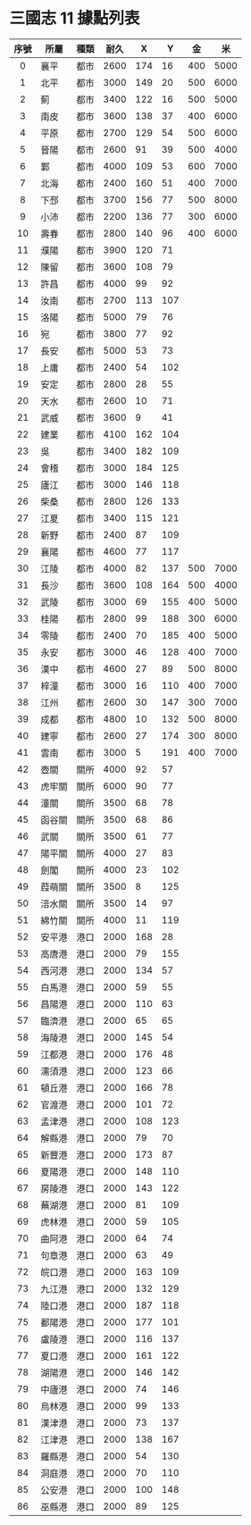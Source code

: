# 三國志 11 據點列表

|序號|所屬|種類|耐久|X|Y|金|米|
|:-:|-|-|-|-|-|-|-|
| 0|襄平|都市|2600|174| 16|400|5000|
| 1|北平|都市|3000|149| 20|500|6000|
| 2|薊　|都市|3400|122| 16|500|5000|
| 3|南皮|都市|3600|138| 37|400|6000|
| 4|平原|都市|2700|129| 54|500|6000|
| 5|晉陽|都市|2600| 91| 39|500|4000|
| 6|鄴　|都市|4000|109| 53|600|7000|
| 7|北海|都市|2400|160| 51|400|7000|
| 8|下邳|都市|3700|156| 77|500|8000|
| 9|小沛|都市|2200|136| 77|300|6000|
|10|壽春|都市|2800|140| 96|400|6000|
|11|濮陽|都市|3900|120| 71|
|12|陳留|都市|3600|108| 79|
|13|許昌|都市|4000| 99| 92|
|14|汝南|都市|2700|113|107|
|15|洛陽|都市|5000| 79| 76|
|16|宛　|都市|3800| 77| 92|
|17|長安|都市|5000| 53| 73|
|18|上庸|都市|2400| 54|102|
|19|安定|都市|2800| 28| 55|
|20|天水|都市|2600| 10| 71|
|21|武威|都市|3600|  9| 41|
|22|建業|都市|4100|162|104|
|23|吳　|都市|3400|182|109|
|24|會稽|都市|3000|184|125|
|25|廬江|都市|3000|146|118|
|26|柴桑|都市|2800|126|133|
|27|江夏|都市|3400|115|121|
|28|新野|都市|2400| 87|109|
|29|襄陽|都市|4600| 77|117|
|30|江陵|都市|4000| 82|137|500|7000|
|31|長沙|都市|3600|108|164|500|4000|
|32|武陵|都市|3000| 69|155|400|5000|
|33|桂陽|都市|2800| 99|188|300|6000|
|34|零陵|都市|2400| 70|185|400|5000|
|35|永安|都市|3000| 46|128|400|7000|
|36|漢中|都市|4600| 27| 89|500|8000|
|37|梓潼|都市|3000| 16|110|400|7000|
|38|江州|都市|2600| 30|147|300|7000|
|39|成都|都市|4800| 10|132|500|8000|
|40|建寧|都市|2600| 27|174|300|8000|
|41|雲南|都市|3000|  5|191|400|7000|
|42|壺關|關所|4000|92|57|
|43|虎牢關|關所|6000|90|77|
|44|潼關|關所|3500|68|78|
|45|函谷關|關所|3500|68|86|
|46|武關|關所|3500|61|77|
|47|陽平關|關所|4000|27|83|
|48|劍閣|關所|4000|23|102|
|49|葭萌關|關所|3500|8|125|
|50|涪水關|關所|3500|14|97|
|51|綿竹關|關所|4000|11|119|
|52|安平港|港口|2000|168|28|
|53|高唐港|港口|2000|79|155|
|54|西河港|港口|2000|134|57|
|55|白馬港|港口|2000|59|55|
|56|昌陽港|港口|2000|110|63|
|57|臨濟港|港口|2000|65|65|
|58|海陵港|港口|2000|145|54|
|59|江都港|港口|2000|176|48|
|60|濡須港|港口|2000|123|66|
|61|頓丘港|港口|2000|166|78|
|62|官渡港|港口|2000|101|72|
|63|孟津港|港口|2000|108|123|
|64|解縣港|港口|2000|79|70|
|65|新豐港|港口|2000|173|87|
|66|夏陽港|港口|2000|148|110|
|67|房陵港|港口|2000|143|122|
|68|蕪湖港|港口|2000|81|109|
|69|虎林港|港口|2000|59|105|
|70|曲阿港|港口|2000|64|74|
|71|句章港|港口|2000|63|49|
|72|皖口港|港口|2000|163|109|
|73|九江港|港口|2000|132|129|
|74|陸口港|港口|2000|187|118|
|75|鄱陽港|港口|2000|177|101|
|76|盧陵港|港口|2000|116|137|
|77|夏口港|港口|2000|161|122|
|78|湖陽港|港口|2000|146|142|
|79|中廬港|港口|2000|74|146|
|80|烏林港|港口|2000|99|133|
|81|漢津港|港口|2000|73|137|
|82|江津港|港口|2000|138|167|
|83|羅縣港|港口|2000|54|130|
|84|洞庭港|港口|2000|70|110|
|85|公安港|港口|2000|100|148|
|86|巫縣港|港口|2000|89|125|
